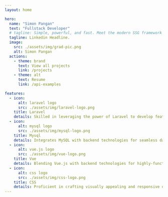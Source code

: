 ```yaml
---
layout: home

hero:
  name: "Simon Pangan"
  text: "Fullstack Developer"
  # tagline: Simple, powerful, and fast. Meet the modern SSG framework you've always wanted.
  tagline: Linkedin Headline.
  image:
    src: ./assets/img/grad-pic.png
    alt: Simon Pangan
  actions:
    - theme: brand
      text: View all projects
      link: /projects
    - theme: alt
      text: Resume
      link: /api-examples

features:
  - icon: 
      alt: laravel logo
      src: ./assets/img/laravel-logo.png
    title: Laravel
    details: Skilled in leveraging the power of Laravel to develop feature-rich and efficient web applications.    
  - icon:
      alt: mysql logo
      src: ./assets/img/mysql-logo.png
    title: Mysql
    details: Integrates MySQL with backend technologies for seamless data handling and processing.
  - icon:
      alt: vue.js logo
      src: ./assets/img/vue-logo.png
    title: Vue
    details: Blending Vue.js with backend technologies for highly-functional and powerful full-stack solutions.
  - icon:
      alt: css logo
      src: ./assets/img/css-logo.png
    title: CSS
    details: Proficient in crafting visually appealing and responsive designs using CSS frameworks
---
```


